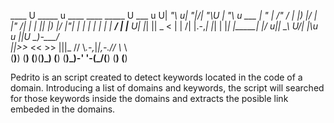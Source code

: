   ____   U _____ u ____    ____                 _____   U  ___ u 
U|  _"\ u\| ___"|/|  _"\U |  _"\ u     ___     |_ " _|   \/"_ \/ 
\| |_) |/ |  _|" /| | | |\| |_) |/    |_"_|      | |     | | | | 
 |  __/   | |___ U| |_| |\|  _ <       | |      /| |\.-,_| |_| | 
 |_|      |_____| |____/ u|_| \_\    U/| |\u   u |_|U \_)-\___/  
 ||>>_    <<   >>  |||_   //   \\_.-,_|___|_,-._// \\_     \\    
(__)__)  (__) (__)(__)_) (__)  (__)\_)-' '-(_/(__) (__)   (__)   

Pedrito is an script created to detect keywords located in the code of a domain. 
Introducing a list of domains and keywords, the script will searched for those keywords inside the domains 
and extracts the posible link embeded in the domains. 


